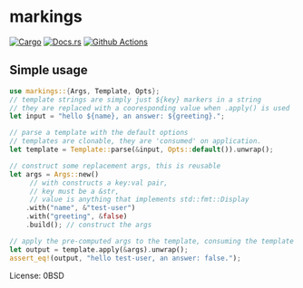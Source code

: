 # markings

[![Cargo](https://img.shields.io/crates/v/markings.svg)](https://crates.io/crates/markings) [![Docs.rs](https://docs.rs/markings/badge.svg)](https://docs.rs/markings) [![Github Actions](https://github.com/museun/markings/workflows/Rust/badge.svg)](https://github.com/museun/markings) 

## Simple usage
```rust
use markings::{Args, Template, Opts};
// template strings are simply just ${key} markers in a string
// they are replaced with a cooresponding value when .apply() is used
let input = "hello ${name}, an answer: ${greeting}.";

// parse a template with the default options
// templates are clonable, they are 'consumed' on application.
let template = Template::parse(&input, Opts::default()).unwrap();

// construct some replacement args, this is reusable
let args = Args::new()
     // with constructs a key:val pair,
     // key must be a &str,
     // value is anything that implements std::fmt::Display
    .with("name", &"test-user")
    .with("greeting", &false)
    .build(); // construct the args

// apply the pre-computed args to the template, consuming the template
let output = template.apply(&args).unwrap();
assert_eq!(output, "hello test-user, an answer: false.");
```

License: 0BSD
